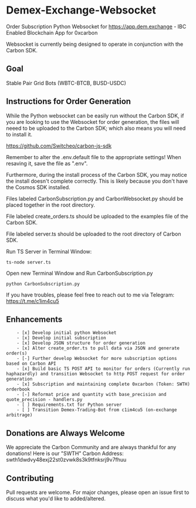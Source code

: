 # Demex-Exchange-Websocket
Order Subscription Python Websocket for <https://app.dem.exchange> - IBC Enabled Blockchain App for 0xcarbon

Websocket is currently being designed to operate in conjunction with the Carbon SDK.

## Goal
Stable Pair Grid Bots (WBTC-BTCB, BUSD-USDC)

## Instructions for Order Generation
While the Python websocket can be easily run without the Carbon SDK, if you are looking to use the Websocket for order generation, the files will neeed to be uploaded to the Carbon SDK; which also means you will need to install it.

<https://github.com/Switcheo/carbon-js-sdk>

Remember to alter the .env.default file to the appropriate settings! When resaving it, save the file as ".env".

Furthermore, during the install process of the Carbon SDK, you may notice the install doesn't complete correctly. This is likely because you don't have the Cosmos SDK installed.

Files labeled CarbonSubscription.py and CarbonWebsocket.py should be placed together in the root directory.

File labeled create_orders.ts should be uploaded to the examples file of the Carbon SDK.

File labeled server.ts should be uploaded to the root directory of Carbon SDK.

Run TS Server in Terminal Window:
```
ts-node server.ts
```

Open new Terminal Window and Run CarbonSubscription.py
```
python CarbonSubscription.py
```
If you have troubles, please feel free to reach out to me via Telegram: <https://t.me/c1im4cu5>

## Enhancements
        - [x] Develop initial python Websocket
        - [x] Develop initial subscription
        - [x] Develop JSON structure for order generation
        - [x] Alter create_order.ts to pull data via JSON and generate order(s)
        - [-] Further develop Websocket for more subscription options based on Carbon API
        - [x] Build basic TS POST API to monitor for orders (Currently run haphazardly) and transition Websocket to http POST request for order generation
        - [x] Subscription and maintaining complete 0xcarbon (Token: SWTH) orderbook
        - [-] Reformat price and quantity with base_precision and quote_precision - handlers.py
        - [ ] Requirements.txt for Python server
        - [ ] Transition Demex-Trading-Bot from c1im4cu5 (on-exchange arbitrage)

## Donations are Always Welcome
We appreciate the Carbon Community and are always thankful for any donations! Here is our "SWTH" Carbon Address: swth1dwdvy48exj22st0zvwk8s3k9tfnksrj9v7fhuu

## Contributing
Pull requests are welcome. For major changes, please open an issue first to discuss what you'd like to added/altered.
